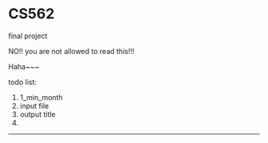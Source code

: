 CS562
=====

final project


NO!! you are not allowed to read this!!! 

Haha~~~ 


todo list:
1. 1_min_month
2. input file
3. output title
4. 

------------------------------------------------------------------------------------
